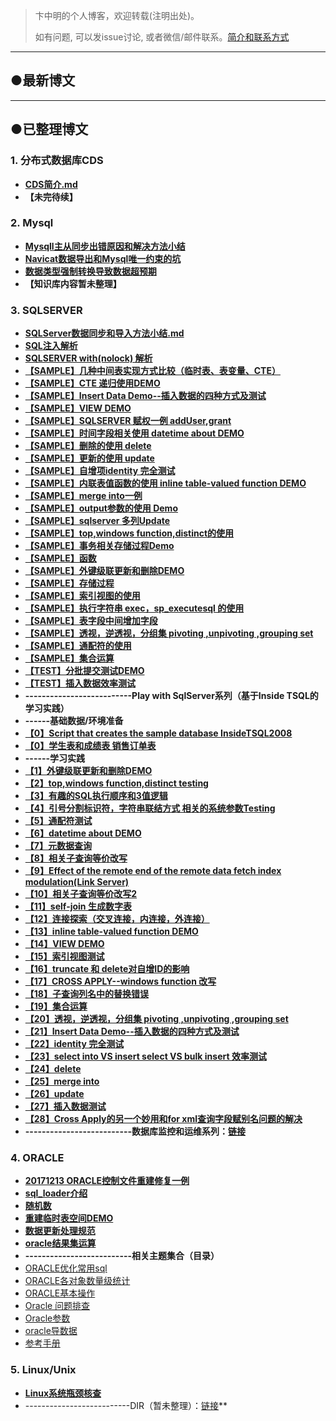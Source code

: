 > 卞中明的个人博客，欢迎转载(注明出处)。
>
> 如有问题, 可以发issue讨论, 或者微信/邮件联系。<a href="https://github.com/BianZhongMing/bianzhongming.github.io/blob/master/showMyself.md">简介和联系方式</a>

---

## ●最新博文



---



## ●已整理博文
### 1. 分布式数据库CDS

- **[CDS简介.md](https://github.com/BianZhongMing/bianzhongming.github.io/blob/master/CDS/1.CDS%E7%AE%80%E4%BB%8B.md)**
- **【未完待续】**

### 2. Mysql

- **[Mysqll主从同步出错原因和解决方法小结](https://github.com/BianZhongMing/bianzhongming.github.io/blob/master/MYSQL/Mysqll%E4%B8%BB%E4%BB%8E%E5%90%8C%E6%AD%A5%E5%87%BA%E9%94%99%E5%8E%9F%E5%9B%A0%E5%92%8C%E8%A7%A3%E5%86%B3%E6%96%B9%E6%B3%95%E5%B0%8F%E7%BB%93.md)**
- **[Navicat数据导出和Mysql唯一约束的坑](https://github.com/BianZhongMing/bianzhongming.github.io/blob/master/MYSQL/Navicat%E6%95%B0%E6%8D%AE%E5%AF%BC%E5%87%BA%E5%92%8CMysql%E5%94%AF%E4%B8%80%E7%BA%A6%E6%9D%9F%E7%9A%84%E5%9D%91.md)**
- **[数据类型强制转换导致数据超预期](https://github.com/BianZhongMing/bianzhongming.github.io/blob/master/MYSQL/%E6%95%B0%E6%8D%AE%E7%B1%BB%E5%9E%8B%E5%BC%BA%E5%88%B6%E8%BD%AC%E6%8D%A2%E5%AF%BC%E8%87%B4%E6%95%B0%E6%8D%AE%E8%B6%85%E9%A2%84%E6%9C%9F.md)**
- **【知识库内容暂未整理】**



### 3. SQLSERVER

- **[SQLServer数据同步和导入方法小结.md](https://github.com/BianZhongMing/bianzhongming.github.io/blob/master/SQLServer/ETL%20%26%20SYNC%20DATA/SQLServer%E6%95%B0%E6%8D%AE%E5%90%8C%E6%AD%A5%E5%92%8C%E5%AF%BC%E5%85%A5%E6%96%B9%E6%B3%95%E5%B0%8F%E7%BB%93.md)**
- **[SQL注入解析](https://github.com/BianZhongMing/bianzhongming.github.io/blob/master/SQLServer/KeyPoint%26%26Sample/SQL%E6%B3%A8%E5%85%A5%E8%A7%A3%E6%9E%90.sql)**
- **[SQLSERVER with(nolock) 解析](https://github.com/BianZhongMing/bianzhongming.github.io/blob/master/SQLServer/KeyPoint%26%26Sample/with(nolock).txt)**
- **[【SAMPLE】几种中间表实现方式比较（临时表、表变量、CTE）](https://github.com/BianZhongMing/bianzhongming.github.io/blob/master/SQLServer/KeyPoint%26%26Sample/%E3%80%90SAMPLE%E3%80%91%20%E5%87%A0%E7%A7%8D%E4%B8%AD%E9%97%B4%E8%A1%A8%E5%AE%9E%E7%8E%B0%E6%96%B9%E5%BC%8F%E6%AF%94%E8%BE%83%EF%BC%88%E4%B8%B4%E6%97%B6%E8%A1%A8%E3%80%81%E8%A1%A8%E5%8F%98%E9%87%8F%E3%80%81CTE%EF%BC%89.sql)**
- **[【SAMPLE】CTE 递归使用DEMO](https://github.com/BianZhongMing/bianzhongming.github.io/blob/master/SQLServer/KeyPoint%26%26Sample/%E3%80%90SAMPLE%E3%80%91CTE%20%E9%80%92%E5%BD%92%E4%BD%BF%E7%94%A8DEMO.sql)**
- **[【SAMPLE】Insert Data Demo--插入数据的四种方式及测试](https://github.com/BianZhongMing/bianzhongming.github.io/blob/master/SQLServer/KeyPoint%26%26Sample/%E3%80%90SAMPLE%E3%80%91Insert%20Data%20Demo--%E6%8F%92%E5%85%A5%E6%95%B0%E6%8D%AE%E7%9A%84%E5%9B%9B%E7%A7%8D%E6%96%B9%E5%BC%8F%E5%8F%8A%E6%B5%8B%E8%AF%95.sql)**
- **[【SAMPLE】VIEW DEMO](https://github.com/BianZhongMing/bianzhongming.github.io/blob/master/SQLServer/KeyPoint%26%26Sample/%E3%80%90SAMPLE%E3%80%91VIEW%20DEMO.sql)**
- **[【SAMPLE】SQLSERVER 赋权一例 addUser,grant](https://github.com/BianZhongMing/bianzhongming.github.io/blob/master/SQLServer/KeyPoint%26%26Sample/%E3%80%90SAMPLE%E3%80%91addUser%2Cgrant.sql)**
- **[【SAMPLE】时间字段相关使用 datetime about DEMO](https://github.com/BianZhongMing/bianzhongming.github.io/blob/master/SQLServer/KeyPoint%26%26Sample/%E3%80%90SAMPLE%E3%80%91datetime%20about%20DEMO.sql)**
- **[【SAMPLE】删除的使用 delete](https://github.com/BianZhongMing/bianzhongming.github.io/blob/master/SQLServer/KeyPoint%26%26Sample/%E3%80%90SAMPLE%E3%80%91delete.sql)**
- **[【SAMPLE】更新的使用 update](https://github.com/BianZhongMing/bianzhongming.github.io/blob/master/SQLServer/KeyPoint%26%26Sample/%E3%80%90SAMPLE%E3%80%91update.sql)**
- **[【SAMPLE】自增项identity 完全测试](https://github.com/BianZhongMing/bianzhongming.github.io/blob/master/SQLServer/KeyPoint%26%26Sample/%E3%80%90SAMPLE%E3%80%91identity%20%E5%AE%8C%E5%85%A8%E6%B5%8B%E8%AF%95.sql)**
- **[【SAMPLE】内联表值函数的使用 inline table-valued function DEMO](https://github.com/BianZhongMing/bianzhongming.github.io/blob/master/SQLServer/KeyPoint%26%26Sample/%E3%80%90SAMPLE%E3%80%91inline%20table-valued%20function%20DEMO.sql)**
- **[【SAMPLE】merge into一例](https://github.com/BianZhongMing/bianzhongming.github.io/blob/master/SQLServer/KeyPoint%26%26Sample/%E3%80%90SAMPLE%E3%80%91merge%20into.sql)**
- **[【SAMPLE】output参数的使用 Demo](https://github.com/BianZhongMing/bianzhongming.github.io/blob/master/SQLServer/KeyPoint%26%26Sample/%E3%80%90SAMPLE%E3%80%91output%20Demo.sql)**
- **[【SAMPLE】sqlserver 多列Update](https://github.com/BianZhongMing/bianzhongming.github.io/blob/master/SQLServer/KeyPoint%26%26Sample/%E3%80%90SAMPLE%E3%80%91sqlserver%20%E5%A4%9A%E5%88%97Update.sql)**
- **[【SAMPLE】top,windows function,distinct的使用](https://github.com/BianZhongMing/bianzhongming.github.io/blob/master/SQLServer/KeyPoint%26%26Sample/%E3%80%90SAMPLE%E3%80%91top%2Cwindows%20function%2Cdistinct%20testing.sql)**
- **[【SAMPLE】事务相关存储过程Demo](https://github.com/BianZhongMing/bianzhongming.github.io/blob/master/SQLServer/KeyPoint%26%26Sample/%E3%80%90SAMPLE%E3%80%91%E4%BA%8B%E5%8A%A1%E7%9B%B8%E5%85%B3%E5%AD%98%E5%82%A8%E8%BF%87%E7%A8%8BDemo.sql)**
- **[【SAMPLE】函数](https://github.com/BianZhongMing/bianzhongming.github.io/blob/master/SQLServer/KeyPoint%26%26Sample/%E3%80%90SAMPLE%E3%80%91%E5%87%BD%E6%95%B0.sql)**
- **[【SAMPLE】外键级联更新和删除DEMO](https://github.com/BianZhongMing/bianzhongming.github.io/blob/master/SQLServer/KeyPoint%26%26Sample/%E3%80%90SAMPLE%E3%80%91%E5%A4%96%E9%94%AE%E7%BA%A7%E8%81%94%E6%9B%B4%E6%96%B0%E5%92%8C%E5%88%A0%E9%99%A4DEMO.sql)**
- **[【SAMPLE】存储过程](https://github.com/BianZhongMing/bianzhongming.github.io/blob/master/SQLServer/KeyPoint%26%26Sample/%E3%80%90SAMPLE%E3%80%91%E5%AD%98%E5%82%A8%E8%BF%87%E7%A8%8B.sql)**
- **[【SAMPLE】索引视图的使用](https://github.com/BianZhongMing/bianzhongming.github.io/blob/master/SQLServer/KeyPoint%26%26Sample/%E3%80%90SAMPLE%E3%80%91%E7%B4%A2%E5%BC%95%E8%A7%86%E5%9B%BE%E6%B5%8B%E8%AF%95.sql)**
- **[【SAMPLE】执行字符串 exec，sp_executesql 的使用](https://github.com/BianZhongMing/bianzhongming.github.io/blob/master/SQLServer/KeyPoint%26%26Sample/%E3%80%90SAMPLE%E3%80%91%E6%89%A7%E8%A1%8C%E5%AD%97%E7%AC%A6%E4%B8%B2%20exec%EF%BC%8Csp_executesql.sql)**
- **[【SAMPLE】表字段中间增加字段](https://github.com/BianZhongMing/bianzhongming.github.io/blob/master/SQLServer/KeyPoint%26%26Sample/%E3%80%90SAMPLE%E3%80%91%E8%A1%A8%E5%AD%97%E6%AE%B5%E4%B8%AD%E9%97%B4%E5%A2%9E%E5%8A%A0%E5%AD%97%E6%AE%B5.sql)**
- **[【SAMPLE】透视，逆透视，分组集 pivoting ,unpivoting ,grouping set](https://github.com/BianZhongMing/bianzhongming.github.io/blob/master/SQLServer/KeyPoint%26%26Sample/%E3%80%90SAMPLE%E3%80%91%E9%80%8F%E8%A7%86%EF%BC%8C%E9%80%86%E9%80%8F%E8%A7%86%EF%BC%8C%E5%88%86%E7%BB%84%E9%9B%86%20pivoting%20%2Cunpivoting%20%2Cgrouping%20set.sql)**
- **[【SAMPLE】通配符的使用](https://github.com/BianZhongMing/bianzhongming.github.io/blob/master/SQLServer/KeyPoint%26%26Sample/%E3%80%90SAMPLE%E3%80%91%E9%80%9A%E9%85%8D%E7%AC%A6%E6%B5%8B%E8%AF%95.sql)**
- **[【SAMPLE】集合运算](https://github.com/BianZhongMing/bianzhongming.github.io/blob/master/SQLServer/KeyPoint%26%26Sample/%E3%80%90SAMPLE%E3%80%91%E9%9B%86%E5%90%88%E8%BF%90%E7%AE%97.sql)**
- **[【TEST】分批提交测试DEMO](https://github.com/BianZhongMing/bianzhongming.github.io/blob/master/SQLServer/KeyPoint%26%26Sample/%E3%80%90TEST%E3%80%91%E5%88%86%E6%89%B9%E6%8F%90%E4%BA%A4%E6%B5%8B%E8%AF%95DEMO.sql)**
- **[【TEST】插入数据效率测试](https://github.com/BianZhongMing/bianzhongming.github.io/blob/master/SQLServer/KeyPoint%26%26Sample/%E3%80%90TEST%E3%80%91%E6%8F%92%E5%85%A5%E6%95%B0%E6%8D%AE%E6%B5%8B%E8%AF%95.sql)**
- **--------------------------Play with SqlServer系列（基于Inside TSQL的学习实践）**
- **------基础数据/环境准备**
- **[【0】Script that creates the sample database InsideTSQL2008](https://github.com/BianZhongMing/bianzhongming.github.io/blob/master/SQLServer/Play%20with%20SqlServer/%E3%80%900%E3%80%91Script%20that%20creates%20the%20sample%20database%20InsideTSQL2008.sql)**
- **[【0】学生表和成绩表 销售订单表](https://github.com/BianZhongMing/bianzhongming.github.io/blob/master/SQLServer/Play%20with%20SqlServer/%E3%80%900%E3%80%91%E5%AD%A6%E7%94%9F%E8%A1%A8%E5%92%8C%E6%88%90%E7%BB%A9%E8%A1%A8%20%20%E9%94%80%E5%94%AE%E8%AE%A2%E5%8D%95%E8%A1%A8.sql)**
- **------学习实践**
- **[【1】外键级联更新和删除DEMO](https://github.com/BianZhongMing/bianzhongming.github.io/blob/master/SQLServer/Play%20with%20SqlServer/%E3%80%901%E3%80%91%E5%A4%96%E9%94%AE%E7%BA%A7%E8%81%94%E6%9B%B4%E6%96%B0%E5%92%8C%E5%88%A0%E9%99%A4DEMO.sql)**
- **[【2】top,windows function,distinct testing](https://github.com/BianZhongMing/bianzhongming.github.io/blob/master/SQLServer/Play%20with%20SqlServer/%E3%80%902%E3%80%91top%2Cwindows%20function%2Cdistinct%20testing.sql)**
- **[【3】有趣的SQL执行顺序和3值逻辑](https://github.com/BianZhongMing/bianzhongming.github.io/blob/master/SQLServer/Play%20with%20SqlServer/%E3%80%903%E3%80%91%E6%9C%89%E8%B6%A3%E7%9A%84SQL%E6%89%A7%E8%A1%8C%E9%A1%BA%E5%BA%8F%E5%92%8C3%E5%80%BC%E9%80%BB%E8%BE%91.md)**
- **[【4】引号分割标识符，字符串联结方式 相关的系统参数Testing](https://github.com/BianZhongMing/bianzhongming.github.io/blob/master/SQLServer/Play%20with%20SqlServer/%E3%80%904%E3%80%91%E5%BC%95%E5%8F%B7%E5%88%86%E5%89%B2%E6%A0%87%E8%AF%86%E7%AC%A6%EF%BC%8C%E5%AD%97%E7%AC%A6%E4%B8%B2%E8%81%94%E7%BB%93%E6%96%B9%E5%BC%8F%20%E7%9B%B8%E5%85%B3%E7%9A%84%E7%B3%BB%E7%BB%9F%E5%8F%82%E6%95%B0Testing.sql)**
- **[【5】通配符测试](https://github.com/BianZhongMing/bianzhongming.github.io/blob/master/SQLServer/Play%20with%20SqlServer/%E3%80%905%E3%80%91%E9%80%9A%E9%85%8D%E7%AC%A6%E6%B5%8B%E8%AF%95.sql)**
- **[【6】datetime about DEMO](https://github.com/BianZhongMing/bianzhongming.github.io/blob/master/SQLServer/Play%20with%20SqlServer/%E3%80%906%E3%80%91datetime%20about%20DEMO.sql)**
- **[【7】元数据查询](https://github.com/BianZhongMing/bianzhongming.github.io/blob/master/SQLServer/Play%20with%20SqlServer/%E3%80%907%E3%80%91%E5%85%83%E6%95%B0%E6%8D%AE%E6%9F%A5%E8%AF%A2.sql)**
- **[【8】相关子查询等价改写](https://github.com/BianZhongMing/bianzhongming.github.io/blob/master/SQLServer/Play%20with%20SqlServer/%E3%80%908%E3%80%91%E7%9B%B8%E5%85%B3%E5%AD%90%E6%9F%A5%E8%AF%A2%E7%AD%89%E4%BB%B7%E6%94%B9%E5%86%99.sql)**
- **[【9】Effect of the remote end of the remote data fetch index modulation(Link Server)](https://github.com/BianZhongMing/bianzhongming.github.io/blob/master/SQLServer/Play%20with%20SqlServer/%E3%80%909%E3%80%91Effect%20of%20the%20remote%20end%20of%20the%20remote%20data%20fetch%20index%20modulation(Link%20Server).sql)**
- **[【10】相关子查询等价改写2](https://github.com/BianZhongMing/bianzhongming.github.io/blob/master/SQLServer/Play%20with%20SqlServer/%E3%80%9010%E3%80%91%E7%9B%B8%E5%85%B3%E5%AD%90%E6%9F%A5%E8%AF%A2%E7%AD%89%E4%BB%B7%E6%94%B9%E5%86%992.sql)**
- **[【11】self-join 生成数字表](https://github.com/BianZhongMing/bianzhongming.github.io/blob/master/SQLServer/Play%20with%20SqlServer/%E3%80%9011%E3%80%91self-join%20%E7%94%9F%E6%88%90%E6%95%B0%E5%AD%97%E8%A1%A8.sql)**
- **[【12】连接探索（交叉连接，内连接，外连接）](https://github.com/BianZhongMing/bianzhongming.github.io/blob/master/SQLServer/Play%20with%20SqlServer/%E3%80%9012%E3%80%91%E8%BF%9E%E6%8E%A5%E6%8E%A2%E7%B4%A2%EF%BC%88%E4%BA%A4%E5%8F%89%E8%BF%9E%E6%8E%A5%EF%BC%8C%E5%86%85%E8%BF%9E%E6%8E%A5%EF%BC%8C%E5%A4%96%E8%BF%9E%E6%8E%A5%EF%BC%89.sql)**
- **[【13】inline table-valued function DEMO](https://github.com/BianZhongMing/bianzhongming.github.io/blob/master/SQLServer/Play%20with%20SqlServer/%E3%80%9013%E3%80%91inline%20table-valued%20function%20DEMO.sql)**
- **[【14】VIEW DEMO](https://github.com/BianZhongMing/bianzhongming.github.io/blob/master/SQLServer/Play%20with%20SqlServer/%E3%80%9014%E3%80%91VIEW%20DEMO.sql)**
- **[【15】索引视图测试](https://github.com/BianZhongMing/bianzhongming.github.io/blob/master/SQLServer/Play%20with%20SqlServer/%E3%80%9015%E3%80%91%E7%B4%A2%E5%BC%95%E8%A7%86%E5%9B%BE%E6%B5%8B%E8%AF%95.sql)**
- **[【16】truncate 和 delete对自增ID的影响](https://github.com/BianZhongMing/bianzhongming.github.io/blob/master/SQLServer/Play%20with%20SqlServer/%E3%80%9016%E3%80%91truncate%20%E5%92%8C%20delete%E5%AF%B9%E8%87%AA%E5%A2%9EID%E7%9A%84%E5%BD%B1%E5%93%8D.sql)**
- **[【17】CROSS APPLY--windows function 改写](https://github.com/BianZhongMing/bianzhongming.github.io/blob/master/SQLServer/Play%20with%20SqlServer/%E3%80%9017%E3%80%91CROSS%20APPLY--windows%20function%20%E6%94%B9%E5%86%99.sql)**
- **[【18】子查询列名中的替换错误](https://github.com/BianZhongMing/bianzhongming.github.io/blob/master/SQLServer/Play%20with%20SqlServer/%E3%80%9018%E3%80%91%E5%AD%90%E6%9F%A5%E8%AF%A2%E5%88%97%E5%90%8D%E4%B8%AD%E7%9A%84%E6%9B%BF%E6%8D%A2%E9%94%99%E8%AF%AF.sql)**
- **[【19】集合运算](https://github.com/BianZhongMing/bianzhongming.github.io/blob/master/SQLServer/Play%20with%20SqlServer/%E3%80%9019%E3%80%91%E9%9B%86%E5%90%88%E8%BF%90%E7%AE%97.sql)**
- **[【20】透视，逆透视，分组集 pivoting ,unpivoting ,grouping set](https://github.com/BianZhongMing/bianzhongming.github.io/blob/master/SQLServer/Play%20with%20SqlServer/%E3%80%9020%E3%80%91%E9%80%8F%E8%A7%86%EF%BC%8C%E9%80%86%E9%80%8F%E8%A7%86%EF%BC%8C%E5%88%86%E7%BB%84%E9%9B%86%20pivoting%20%2Cunpivoting%20%2Cgrouping%20set.sql)**
- **[【21】Insert Data Demo--插入数据的四种方式及测试](https://github.com/BianZhongMing/bianzhongming.github.io/blob/master/SQLServer/Play%20with%20SqlServer/%E3%80%9021%E3%80%91Insert%20Data%20Demo--%E6%8F%92%E5%85%A5%E6%95%B0%E6%8D%AE%E7%9A%84%E5%9B%9B%E7%A7%8D%E6%96%B9%E5%BC%8F%E5%8F%8A%E6%B5%8B%E8%AF%95.sql)**
- **[【22】identity 完全测试](https://github.com/BianZhongMing/bianzhongming.github.io/blob/master/SQLServer/Play%20with%20SqlServer/%E3%80%9022%E3%80%91identity%20%E5%AE%8C%E5%85%A8%E6%B5%8B%E8%AF%95.sql)**
- **[【23】select into VS insert select VS bulk insert 效率测试](https://github.com/BianZhongMing/bianzhongming.github.io/blob/master/SQLServer/Play%20with%20SqlServer/%E3%80%9023%E3%80%91select%20into%20VS%20insert%20select%20VS%20bulk%20insert%20%E6%95%88%E7%8E%87%E6%B5%8B%E8%AF%95.sql)**
- **[【24】delete](https://github.com/BianZhongMing/bianzhongming.github.io/blob/master/SQLServer/Play%20with%20SqlServer/%E3%80%9024%E3%80%91delete.sql)**
- **[【25】merge into](https://github.com/BianZhongMing/bianzhongming.github.io/blob/master/SQLServer/Play%20with%20SqlServer/%E3%80%9025%E3%80%91merge%20into.sql)**
- **[【26】update](https://github.com/BianZhongMing/bianzhongming.github.io/blob/master/SQLServer/Play%20with%20SqlServer/%E3%80%9026%E3%80%91update.sql)**
- **[【27】插入数据测试](https://github.com/BianZhongMing/bianzhongming.github.io/blob/master/SQLServer/Play%20with%20SqlServer/%E3%80%9027%E3%80%91%E6%8F%92%E5%85%A5%E6%95%B0%E6%8D%AE%E6%B5%8B%E8%AF%95.sql)**
- **[【28】Cross Apply的另一个妙用和for xml查询字段赋别名问题的解决](https://github.com/BianZhongMing/bianzhongming.github.io/blob/master/SQLServer/Play%20with%20SqlServer/%E3%80%9028%E3%80%91Cross%20Apply%E7%9A%84%E5%8F%A6%E4%B8%80%E4%B8%AA%E5%A6%99%E7%94%A8%E5%92%8Cfor%20xml%E6%9F%A5%E8%AF%A2%E5%AD%97%E6%AE%B5%E8%B5%8B%E5%88%AB%E5%90%8D%E9%97%AE%E9%A2%98%E7%9A%84%E8%A7%A3%E5%86%B3.sql)**
- **--------------------------数据库监控和运维系列：[链接](https://github.com/BianZhongMing/bianzhongming.github.io/tree/master/SQLServer/monitoring%20and%20maintenance)**



### 4. ORACLE
- **[20171213 ORACLE控制文件重建修复一例](https://github.com/BianZhongMing/bianzhongming.github.io/blob/master/Oracle/20171213%20ORACLE%E6%8E%A7%E5%88%B6%E6%96%87%E4%BB%B6%E9%87%8D%E5%BB%BA%E4%BF%AE%E5%A4%8D%E4%B8%80%E4%BE%8B.md)**
- **[sql_loader介绍](https://github.com/BianZhongMing/bianzhongming.github.io/blob/master/Oracle/sql_loader%E4%BB%8B%E7%BB%8D.md)**
- **[随机数](https://github.com/BianZhongMing/bianzhongming.github.io/blob/master/Oracle/%E7%9F%A5%E8%AF%86%E5%BA%93/%E9%9A%8F%E6%9C%BA%E6%95%B0.sql)**
- **[重建临时表空间DEMO](https://github.com/BianZhongMing/bianzhongming.github.io/blob/master/Oracle/%E7%9F%A5%E8%AF%86%E5%BA%93/%E9%87%8D%E5%BB%BA%E4%B8%B4%E6%97%B6%E8%A1%A8%E7%A9%BA%E9%97%B4.sql)**
- **[数据更新处理规范](https://github.com/BianZhongMing/bianzhongming.github.io/blob/master/Oracle/%E7%9F%A5%E8%AF%86%E5%BA%93/%E6%95%B0%E6%8D%AE%E6%9B%B4%E6%96%B0%E5%A4%84%E7%90%86%E8%A7%84%E8%8C%83.sql)**
- **[oracle结果集运算](https://github.com/BianZhongMing/bianzhongming.github.io/blob/master/Oracle/%E7%9F%A5%E8%AF%86%E5%BA%93/oracle%E7%BB%93%E6%9E%9C%E9%9B%86%E8%BF%90%E7%AE%97.sql)**
- **--------------------------相关主题集合（目录）**
- [ORACLE优化常用sql](https://github.com/BianZhongMing/bianzhongming.github.io/tree/master/Oracle/%E7%9F%A5%E8%AF%86%E5%BA%93/ORACLE%E4%BC%98%E5%8C%96%E5%B8%B8%E7%94%A8sql)
- [ORACLE各对象数量级统计](https://github.com/BianZhongMing/bianzhongming.github.io/tree/master/Oracle/%E7%9F%A5%E8%AF%86%E5%BA%93/ORACLE%E5%90%84%E5%AF%B9%E8%B1%A1%E6%95%B0%E9%87%8F%E7%BA%A7%E7%BB%9F%E8%AE%A1)
- [ORACLE基本操作](https://github.com/BianZhongMing/bianzhongming.github.io/tree/master/Oracle/%E7%9F%A5%E8%AF%86%E5%BA%93/ORACLE%E5%9F%BA%E6%9C%AC%E6%93%8D%E4%BD%9C)
- [Oracle 问题排查](https://github.com/BianZhongMing/bianzhongming.github.io/tree/master/Oracle/%E7%9F%A5%E8%AF%86%E5%BA%93/Oracle%20%E9%97%AE%E9%A2%98%E6%8E%92%E6%9F%A5)
- [Oracle参数](https://github.com/BianZhongMing/bianzhongming.github.io/tree/master/Oracle/%E7%9F%A5%E8%AF%86%E5%BA%93/Oracle%E5%8F%82%E6%95%B0)
- [oracle导数据](https://github.com/BianZhongMing/bianzhongming.github.io/tree/master/Oracle/%E7%9F%A5%E8%AF%86%E5%BA%93/oracle%E5%AF%BC%E6%95%B0%E6%8D%AE)
- [参考手册](https://github.com/BianZhongMing/bianzhongming.github.io/tree/master/Oracle/%E7%9F%A5%E8%AF%86%E5%BA%93/%E5%8F%82%E8%80%83%E6%89%8B%E5%86%8C)

### 5. Linux/Unix

- [**Linux系统瓶颈核查**](https://github.com/BianZhongMing/bianzhongming.github.io/blob/master/Linux_Unix/Linux%E7%B3%BB%E7%BB%9F%E7%93%B6%E9%A2%88%E6%A0%B8%E6%9F%A5/Linux%E7%B3%BB%E7%BB%9F%E7%93%B6%E9%A2%88%E6%A0%B8%E6%9F%A5.md)
- --------------------------DIR（暂未整理）：[链接](https://github.com/BianZhongMing/bianzhongming.github.io/tree/master/Linux_Unix)**


## 



